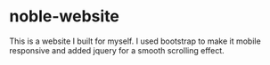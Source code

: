 # noble-website
This is a website I built for myself. I used bootstrap to make it mobile responsive and added jquery for a smooth scrolling effect. 
